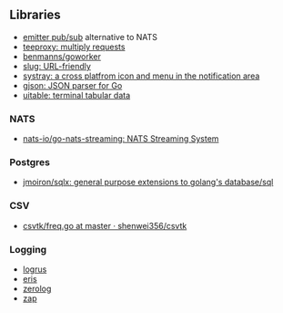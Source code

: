 
## Libraries

* [emitter pub/sub](https://github.com/emitter-io/emitter) alternative to NATS
* [teeproxy: multiply requests](https://github.com/chrislusf/teeproxy)
* [benmanns/goworker](https://github.com/benmanns/goworker)
* [slug: URL-friendly](https://github.com/gosimple/slug)
* [systray: a cross platfrom icon and menu in the notification area](https://github.com/getlantern/systray)
* [gjson: JSON parser for Go](https://github.com/tidwall/gjson)
* [uitable: terminal tabular data](https://github.com/gosuri/uitable)


### NATS

* [nats-io/go-nats-streaming: NATS Streaming System](https://github.com/nats-io/go-nats-streaming)

### Postgres
* [jmoiron/sqlx: general purpose extensions to golang's database/sql](https://github.com/jmoiron/sqlx)


### CSV
* [csvtk/freq.go at master · shenwei356/csvtk](https://github.com/shenwei356/csvtk/blob/master/csvtk/cmd/freq.go)


### Logging
* [logrus](https://github.com/Sirupsen/logrus)
* [eris](https://github.com/rotisserie/eris)
* [zerolog](https://github.com/rs/zerolog)
* [zap](https://github.com/uber-go/zap)


<!--stackedit_data:
eyJoaXN0b3J5IjpbLTg3NDg3MzYxXX0=
-->